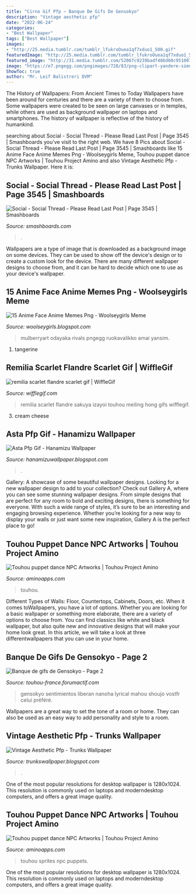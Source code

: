 ```yaml
---
title: "Cirno Gif Pfp ~ Banque De Gifs De Gensokyo"
description: "Vintage aesthetic pfp"
date: "2022-06-24"
categories:
- "Best Wallpaper"
tags: ["Best Wallpaper"]
images:
- "http://25.media.tumblr.com/tumblr_lfukroOuea1qf7xduo1_500.gif"
featuredImage: "http://25.media.tumblr.com/tumblr_lfukroOuea1qf7xduo1_500.gif"
featured_image: "http://31.media.tumblr.com/5206fc9239badf486d60c951007855d3/tumblr_mniif6avjT1soxjwco9_1280.gif"
image: "https://e7.pngegg.com/pngimages/728/83/png-clipart-yandere-simulator-anime-internet-meme-meme-face-cg-artwork.png"
ShowToc: true
author: "Mr. Leif Balistreri DVM"
---
```



The History of Wallpapers: From Ancient Times to Today
Wallpapers have been around for centuries and there are a variety of them to choose from. Some wallpapers were created to be seen on large canvases or in temples, while others are used as background wallpaper on laptops and smartphones. The history of wallpaper is reflective of the history of humankind.

	

		
searching about Social - Social Thread - Please Read Last Post | Page 3545 | Smashboards you've visit to the right web. We have 8 Pics about Social - Social Thread - Please Read Last Post | Page 3545 | Smashboards like 15 Anime Face Anime Memes Png - Woolseygirls Meme, Touhou puppet dance NPC Artworks | Touhou Project Amino and also Vintage Aesthetic Pfp - Trunks Wallpaper. Here it is:
		
    
## Social - Social Thread - Please Read Last Post | Page 3545 | Smashboards

<img loading=lazy src="https://66.media.tumblr.com/f372b20c37b14d5b788f716dcd61ae4c/tumblr_mknikswnzt1rl1vlfo2_400.gif" onerror="this.onerror=null;this.src='https://tse3.mm.bing.net/th?id=OIP.53JGttOaFCxrg6BBzeEGXQAAAA&amp;pid=15.1';" alt="Social - Social Thread - Please Read Last Post | Page 3545 | Smashboards">

_Source: smashboards.com_

>. 

	

Wallpapers are a type of image that is downloaded as a background image on some devices. They can be used to show off the device's design or to create a custom look for the device. There are many different wallpaper designs to choose from, and it can be hard to decide which one to use as your device's wallpaper.

    
## 15 Anime Face Anime Memes Png - Woolseygirls Meme

<img loading=lazy src="https://e7.pngegg.com/pngimages/728/83/png-clipart-yandere-simulator-anime-internet-meme-meme-face-cg-artwork.png" onerror="this.onerror=null;this.src='https://tse2.mm.bing.net/th?id=OIP.9hTStKy4CO7AFZWd_Lvs0QHaHa&amp;pid=15.1';" alt="15 Anime Face Anime Memes Png - Woolseygirls Meme">

_Source: woolseygirls.blogspot.com_

>mulberryart odayaka rivals pngegg ruokavalikko amai yansim. 

	

1. tangerine 

    
## Remilia Scarlet Flandre Scarlet Gif | WiffleGif

<img loading=lazy src="http://25.media.tumblr.com/tumblr_lfukroOuea1qf7xduo1_500.gif" onerror="this.onerror=null;this.src='https://tse2.mm.bing.net/th?id=OIP.AeYdMTuvQvGVHSYKaNUU8QHaET&amp;pid=15.1';" alt="remilia scarlet flandre scarlet gif | WiffleGif">

_Source: wifflegif.com_

>remilia scarlet flandre sakuya izayoi touhou meiling hong gifs wifflegif. 

	

3. cream cheese 

    
## Asta Pfp Gif - Hanamizu Wallpaper

<img loading=lazy src="https://lh6.googleusercontent.com/proxy/YAB_bR3igZnGDPlGRL7w-wVG3vfCa8yabXdBYl0pfamtr8XNPQgKd4oH3M1zk8WZXjW_fSQamLZYY7Qr_2-s2CAyuYbpTg-3EX4HpauflZTjslayr5LpX4f7zNh9uqWDog" onerror="this.onerror=null;this.src='https://tse3.mm.bing.net/th?id=OIP.hGrfCAPSRdGE8yr9Gj0k_AAAAA&amp;pid=15.1';" alt="Asta Pfp Gif - Hanamizu Wallpaper">

_Source: hanamizuwallpaper.blogspot.com_

>. 

	

Gallery: A showcase of some beautiful wallpaper designs.
Looking for a new wallpaper design to add to your collection? Check out Gallery A, where you can see some stunning wallpaper designs. From simple designs that are perfect for any room to bold and exciting designs, there is something for everyone. With such a wide range of styles, it’s sure to be an interesting and engaging browsing experience. Whether you’re looking for a new way to display your walls or just want some new inspiration, Gallery A is the perfect place to go!





	
	
    
## Touhou Puppet Dance NPC Artworks | Touhou Project Amino

<img loading=lazy src="http://pm1.narvii.com/6368/a95b0ba01503c5a5ef3e7c9ad0585852f5413f00_00.jpg" onerror="this.onerror=null;this.src='https://tse2.mm.bing.net/th?id=OIP.7bT7zrAgytV82H8nsL-3MAHaH-&amp;pid=15.1';" alt="Touhou puppet dance NPC Artworks | Touhou Project Amino">

_Source: aminoapps.com_

>touhou. 

	

Different Types of Walls: Floor, Countertops, Cabinets, Doors, etc.
When it comes toWallpapers, you have a lot of options. Whether you are looking for a basic wallpaper or something more elaborate, there are a variety of options to choose from. You can find classics like white and black wallpaper, but also quite new and innovative designs that will make your home look great. In this article, we will take a look at three differentwallpapers that you can use in your home.

    
## Banque De Gifs De Gensokyo - Page 2

<img loading=lazy src="http://31.media.tumblr.com/5206fc9239badf486d60c951007855d3/tumblr_mniif6avjT1soxjwco9_1280.gif" onerror="this.onerror=null;this.src='https://tse4.mm.bing.net/th?id=OIP.Xp4Jy3L3LIufaDXqhvML3wHaFj&amp;pid=15.1';" alt="Banque de gifs de Gensokyo - Page 2">

_Source: touhou-france.forumactif.com_

>gensokyo sentimientos liberan nanoha lyrical mahou shoujo vostfr celui préféré. 

	

Wallpapers are a great way to set the tone of a room or home. They can also be used as an easy way to add personality and style to a room.

    
## Vintage Aesthetic Pfp - Trunks Wallpaper

<img loading=lazy src="https://lh4.googleusercontent.com/proxy/Q0gHzEFkWGx6KNUOAQaZLY6BX4eUHm51FHswmw1ugg1N-a_WNHfO-IjqUWGYYCWxOV5tKChmBzFr8uQwKl7tNE-NUW_rS_ObpiS2Ogxr1O5uzD_MXt01_Q" onerror="this.onerror=null;this.src='https://tse4.mm.bing.net/th?id=OIP.PcXa4Hhe9fgPB22Gy7rdYwAAAA&amp;pid=15.1';" alt="Vintage Aesthetic Pfp - Trunks Wallpaper">

_Source: trunkswallpaper.blogspot.com_

>. 

	

One of the most popular resolutions for desktop wallpaper is 1280x1024. This resolution is commonly used on laptops and moderndesktop computers, and offers a great image quality.

    
## Touhou Puppet Dance NPC Artworks | Touhou Project Amino

<img loading=lazy src="https://pm1.narvii.com/6368/a95b0ba01503c5a5ef3e7c9ad0585852f5413f00_hq.jpg" onerror="this.onerror=null;this.src='https://tse3.mm.bing.net/th?id=OIP.Y--_eFqqD9olswNvRDj6FwHaH-&amp;pid=15.1';" alt="Touhou puppet dance NPC Artworks | Touhou Project Amino">

_Source: aminoapps.com_

>touhou sprites npc puppets. 

	

One of the most popular resolutions for desktop wallpaper is 1280x1024. This resolution is commonly used on laptops and moderndesktop computers, and offers a great image quality.

